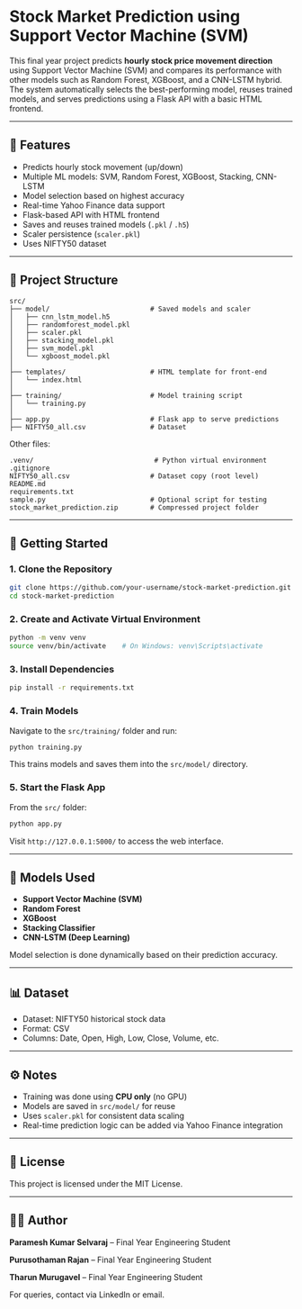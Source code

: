 # Stock Market Prediction using Support Vector Machine (SVM)

This final year project predicts **hourly stock price movement direction** using Support Vector Machine (SVM) and compares its performance with other models such as Random Forest, XGBoost, and a CNN-LSTM hybrid. The system automatically selects the best-performing model, reuses trained models, and serves predictions using a Flask API with a basic HTML frontend.

---

## 🔧 Features

- Predicts hourly stock movement (up/down)
- Multiple ML models: SVM, Random Forest, XGBoost, Stacking, CNN-LSTM
- Model selection based on highest accuracy
- Real-time Yahoo Finance data support
- Flask-based API with HTML frontend
- Saves and reuses trained models (`.pkl` / `.h5`)
- Scaler persistence (`scaler.pkl`)
- Uses NIFTY50 dataset

---

## 📁 Project Structure

```
src/
├── model/                         # Saved models and scaler
│   ├── cnn_lstm_model.h5
│   ├── randomforest_model.pkl
│   ├── scaler.pkl
│   ├── stacking_model.pkl
│   ├── svm_model.pkl
│   └── xgboost_model.pkl
│
├── templates/                     # HTML template for front-end
│   └── index.html
│
├── training/                      # Model training script
│   └── training.py
│
├── app.py                         # Flask app to serve predictions
├── NIFTY50_all.csv                # Dataset
```

Other files:

```
.venv/                              # Python virtual environment
.gitignore
NIFTY50_all.csv                    # Dataset copy (root level)
README.md
requirements.txt
sample.py                          # Optional script for testing
stock_market_prediction.zip        # Compressed project folder
```

---

## 🚀 Getting Started

### 1. Clone the Repository

```bash
git clone https://github.com/your-username/stock-market-prediction.git
cd stock-market-prediction
```

### 2. Create and Activate Virtual Environment

```bash
python -m venv venv
source venv/bin/activate    # On Windows: venv\Scripts\activate
```

### 3. Install Dependencies

```bash
pip install -r requirements.txt
```

### 4. Train Models

Navigate to the `src/training/` folder and run:

```bash
python training.py
```

This trains models and saves them into the `src/model/` directory.

### 5. Start the Flask App

From the `src/` folder:

```bash
python app.py
```

Visit `http://127.0.0.1:5000/` to access the web interface.

---

## 🧠 Models Used

- **Support Vector Machine (SVM)**
- **Random Forest**
- **XGBoost**
- **Stacking Classifier**
- **CNN-LSTM (Deep Learning)**

Model selection is done dynamically based on their prediction accuracy.

---

## 📊 Dataset

- Dataset: NIFTY50 historical stock data
- Format: CSV
- Columns: Date, Open, High, Low, Close, Volume, etc.

---

## ⚙️ Notes

- Training was done using **CPU only** (no GPU)
- Models are saved in `src/model/` for reuse
- Uses `scaler.pkl` for consistent data scaling
- Real-time prediction logic can be added via Yahoo Finance integration

---

## 📝 License

This project is licensed under the MIT License.

---

## 👨‍💻 Author

**Paramesh Kumar Selvaraj** – Final Year Engineering Student

**Purusothaman Rajan** – Final Year Engineering Student

**Tharun Murugavel** – Final Year Engineering Student  

For queries, contact via LinkedIn or email.